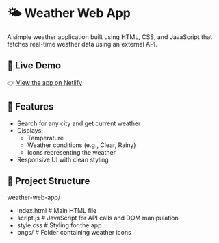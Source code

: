 # 🌤️ Weather Web App

A simple weather application built using HTML, CSS, and JavaScript that fetches real-time weather data using an external API.

## 🔗 Live Demo

👉 [View the app on Netlify](https://searchupweather.netlify.app)


## 🧰 Features

- Search for any city and get current weather
- Displays:
  - Temperature
  - Weather conditions (e.g., Clear, Rainy)
  - Icons representing the weather
- Responsive UI with clean styling

## 📁 Project Structure
weather-web-app/
- index.html       # Main HTML file
- script.js        # JavaScript for API calls and DOM manipulation
- style.css        # Styling for the app
- pngs/            # Folder containing weather icons


